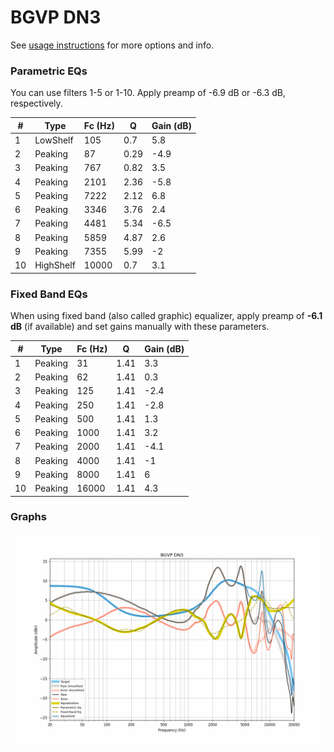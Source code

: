 # BGVP DN3
See [usage instructions](https://github.com/jaakkopasanen/AutoEq#usage) for more options and info.

### Parametric EQs
You can use filters 1-5 or 1-10. Apply preamp of -6.9 dB or -6.3 dB, respectively.

|   # | Type      |   Fc (Hz) |    Q |   Gain (dB) |
|-----|-----------|-----------|------|-------------|
|   1 | LowShelf  |       105 | 0.7  |         5.8 |
|   2 | Peaking   |        87 | 0.29 |        -4.9 |
|   3 | Peaking   |       767 | 0.82 |         3.5 |
|   4 | Peaking   |      2101 | 2.36 |        -5.8 |
|   5 | Peaking   |      7222 | 2.12 |         6.8 |
|   6 | Peaking   |      3346 | 3.76 |         2.4 |
|   7 | Peaking   |      4481 | 5.34 |        -6.5 |
|   8 | Peaking   |      5859 | 4.87 |         2.6 |
|   9 | Peaking   |      7355 | 5.99 |        -2   |
|  10 | HighShelf |     10000 | 0.7  |         3.1 |

### Fixed Band EQs
When using fixed band (also called graphic) equalizer, apply preamp of **-6.1 dB** (if available) and set gains manually with these parameters.

|   # | Type    |   Fc (Hz) |    Q |   Gain (dB) |
|-----|---------|-----------|------|-------------|
|   1 | Peaking |        31 | 1.41 |         3.3 |
|   2 | Peaking |        62 | 1.41 |         0.3 |
|   3 | Peaking |       125 | 1.41 |        -2.4 |
|   4 | Peaking |       250 | 1.41 |        -2.8 |
|   5 | Peaking |       500 | 1.41 |         1.3 |
|   6 | Peaking |      1000 | 1.41 |         3.2 |
|   7 | Peaking |      2000 | 1.41 |        -4.1 |
|   8 | Peaking |      4000 | 1.41 |        -1   |
|   9 | Peaking |      8000 | 1.41 |         6   |
|  10 | Peaking |     16000 | 1.41 |         4.3 |

### Graphs
![](./BGVP%20DN3.png)

